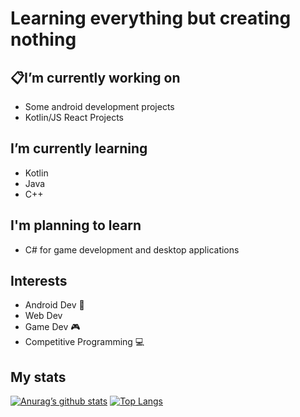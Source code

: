 # Learning everything but creating nothing 


## :clipboard:I’m currently working on 
- Some android development projects
- Kotlin/JS React Projects
## I’m currently learning 
- Kotlin 
- Java 
- C++
## I'm planning to learn
- C# for game development and desktop applications
## Interests
- Android Dev :iphone:
- Web Dev
- Game Dev :video_game:
- Competitive Programming :computer:

##  My stats

[![Anurag’s github stats](https://github-readme-stats.vercel.app/api?username=JBONESISOK)](https://github.com/yushi1007)
[![Top Langs](https://github-readme-stats.vercel.app/api/top-langs/?username=JBONESISOK&layout=compact)](https://github.com/yushi1007)
